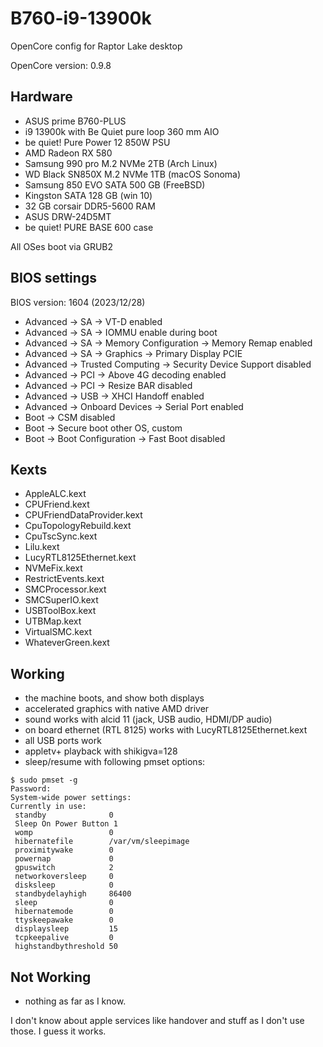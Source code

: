 # B760-i9-13900k

OpenCore config for Raptor Lake desktop

OpenCore version: 0.9.8

## Hardware

- ASUS prime B760-PLUS
- i9 13900k with Be Quiet pure loop 360 mm AIO
- be quiet! Pure Power 12 850W PSU
- AMD Radeon RX 580
- Samsung 990 pro M.2 NVMe 2TB (Arch Linux)
- WD Black SN850X M.2 NVMe 1TB (macOS Sonoma)
- Samsung 850 EVO SATA 500 GB (FreeBSD)
- Kingston SATA 128 GB (win 10)
- 32 GB corsair DDR5-5600 RAM
- ASUS DRW-24D5MT
- be quiet! PURE BASE 600 case

All OSes boot via GRUB2

## BIOS settings

BIOS version: 1604 (2023/12/28)

- Advanced -> SA -> VT-D enabled
- Advanced -> SA -> IOMMU enable during boot
- Advanced -> SA -> Memory Configuration -> Memory Remap enabled
- Advanced -> SA -> Graphics -> Primary Display PCIE
- Advanced -> Trusted Computing -> Security Device Support disabled
- Advanced -> PCI -> Above 4G decoding enabled
- Advanced -> PCI -> Resize BAR disabled
- Advanced -> USB -> XHCI Handoff enabled
- Advanced -> Onboard Devices -> Serial Port enabled
- Boot -> CSM disabled
- Boot -> Secure boot other OS, custom
- Boot -> Boot Configuration -> Fast Boot disabled

## Kexts

- AppleALC.kext
- CPUFriend.kext
- CPUFriendDataProvider.kext
- CpuTopologyRebuild.kext
- CpuTscSync.kext
- Lilu.kext
- LucyRTL8125Ethernet.kext
- NVMeFix.kext
- RestrictEvents.kext
- SMCProcessor.kext
- SMCSuperIO.kext
- USBToolBox.kext
- UTBMap.kext
- VirtualSMC.kext
- WhateverGreen.kext

## Working

- the machine boots, and show both displays
- accelerated graphics with native AMD driver
- sound works with alcid 11 (jack, USB audio, HDMI/DP audio)
- on board ethernet (RTL 8125) works with LucyRTL8125Ethernet.kext
- all USB ports work
- appletv+ playback with shikigva=128
- sleep/resume with following pmset options:

```
$ sudo pmset -g
Password:
System-wide power settings:
Currently in use:
 standby              0
 Sleep On Power Button 1
 womp                 0
 hibernatefile        /var/vm/sleepimage
 proximitywake        0
 powernap             0
 gpuswitch            2
 networkoversleep     0
 disksleep            0
 standbydelayhigh     86400
 sleep                0
 hibernatemode        0
 ttyskeepawake        0
 displaysleep         15
 tcpkeepalive         0
 highstandbythreshold 50
```

## Not Working

- nothing as far as I know.

I don't know about apple services like handover and stuff as I don't use those. I guess it works.
